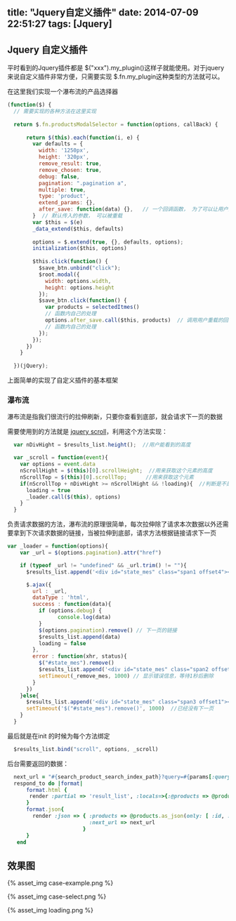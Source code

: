 title: "Jquery自定义插件"
date: 2014-07-09 22:51:27
tags: [Jquery]
---

## Jquery 自定义插件 ##

平时看到的Jquery插件都是 $("xxx").my_plugin()这样子就能使用。对于jquery来说自定义插件非常方便，只需要实现 $.fn.my_plugin这种类型的方法就可以。

在这里我们实现一个瀑布流的产品选择器


``` javascript
(function($) {
  // 需要实现的各种方法在这里实现
  
  return $.fn.productsModalSelector = function(options, callBack) {
  
      return $(this).each(function(i, e) {
        var defaults = {
          width: '1250px',
          height: '320px',
          remove_result: true,
          remove_chosen: true,
          debug: false,
          pagination: ".pagination a",
          multiple: true,
          type: 'product',
          extend_params: {},
          after_save: function(data) {},   // 一个回调函数， 为了可以让用户选择完成后能够自定义一些处理函数
        }  // 默认传入的参数， 可以被重载
        var $this = $(e)
        _data_extend($this, defaults)
  
        options = $.extend(true, {}, defaults, options);
        initialization($this, options)
  
        $this.click(function() {
          $save_btn.unbind("click");
          $root.modal({
            width: options.width,
            height: options.height
          });
          $save_btn.click(function() {
            var products = selectedItmes()
            // 函数内自己的处理
            options.after_save.call($this, products)  // 调用用户重载的回调函数传入选择好的products
            // 函数内自己的处理
          });
        });
      })
    }
  
  })(jQuery);
```

上面简单的实现了自定义插件的基本框架

### 瀑布流 ###

瀑布流是指我们很流行的拉伸刷新，只要你查看到底部，就会请求下一页的数据

需要使用到的方法就是 [jquery scroll](http://api.jquery.com/scroll/)，利用这个方法实现：
``` javascript
  var nDivHight = $results_list.height();  //用户能看到的高度

  var _scroll = function(event){
    var options = event.data
    nScrollHight = $(this)[0].scrollHeight;  //用来获取这个元素的高度
    nScrollTop = $(this)[0].scrollTop;      //用来获取这个元素
    if(nScrollTop + nDivHight >= nScrollHight && !loading){  //判断是不是拉到底部
      loading = true
      _loader.call($(this), options)
    }
  }
```

负责请求数据的方法，瀑布流的原理很简单，每次拉伸除了请求本次数据以外还需要拿到下次请求数据的链接，当被拉伸到底部，请求方法根据链接请求下一页

```javascript
var _loader = function(options){
    var _url = $(options.pagination).attr("href")

    if (typeof _url != "undefined" && _url.trim() != ""){
      $results_list.append('<div id="state_mes" class="span1 offset4"><i class="icon-spinner icon-spin orange bigger-250"></i></div>')

      $.ajax({
        url : _url,
        dataType : 'html',
        success : function(data){
          if (options.debug) {
                console.log(data)
          }
          $(options.pagination).remove() // 下一页的链接
          $results_list.append(data)
          loading = false
        },
        error : function(xhr, status){
          $("#state_mes").remove()
          $results_list.append('<div id="state_mes" class="span2 offset2"><p>loading fail</div>')
          setTimeout(_remove_mes, 1000) // 显示错误信息，等待1秒后删除
        }
      })
    }else{
      $results_list.append('<div id="state_mes" class="span3 offset1"><p>you hit the end of the results</div>')
      setTimeout('$("#state_mes").remove()', 1000)  //已经没有下一页
    }
  }

```


最后就是在init 的时候为每个方法绑定
```javascript
  $results_list.bind("scroll", options, _scroll)
```

后台需要返回的数据：

```ruby
  next_url = "#{search_product_search_index_path}?query=#{params[:query]}&page=#{@products.next_page}&type=#{params[:type]}" unless @products.last_page?
  respond_to do |format|
      format.html {
       render :partial => 'result_list', :locals=>{:@products => @products, :@next => next_url}
      }
      format.json{
        render :json => { :products => @products.as_json(only: [ :id, :name, :model, :image ], methods: [:image_thumb_url]),
                          :next_url => next_url
                        }
      }
   end
```


## 效果图 ##

{% asset_img case-example.png %}

{% asset_img case-select.png %}

{% asset_img loading.png %}